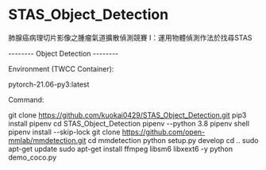# STAS_Object_Detection
 肺腺癌病理切片影像之腫瘤氣道擴散偵測競賽 I：運用物體偵測作法於找尋STAS

-------- Object Detection --------

Environment (TWCC Container):

pytorch-21.06-py3:latest

Command: 

git clone https://github.com/kuokai0429/STAS_Object_Detection.git
pip3 install pipenv
cd STAS_Object_Detection
pipenv --python 3.8
pipenv shell
pipenv install --skip-lock
git clone https://github.com/open-mmlab/mmdetection.git
cd mmdetection
python setup.py develop
cd ..
sudo apt-get update
sudo apt-get install ffmpeg libsm6 libxext6  -y
python demo_coco.py
